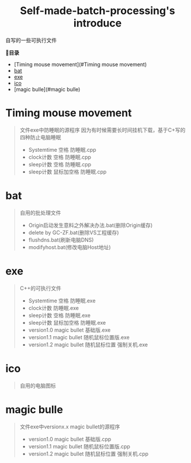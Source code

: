 <h1 align="center">Self-made-batch-processing's introduce</h1>

自写的一些可执行文件

**📣目录**
- [Timing mouse movement](#Timing mouse movement)
- [bat](#bat)
- [exe](#exe)
- [ico](#ico)
- [magic bulle](#magic bulle)

# Timing mouse movement
>文件exe中防睡眠的源程序
>因为有时候需要长时间挂机下载，基于C+写的四种防止电脑睡眠
>* Systemtime 空格 防睡眠.cpp
>* clock计数 空格 防睡眠.cpp
>* sleep计数 空格 防睡眠.cpp
>* sleep计数 鼠标加空格 防睡眠.cpp

# bat
>自用的批处理文件
>* Origin启动发生意料之外解决办法.bat(删除Origin缓存)
>* delete by GC-ZF.bat(删除VS工程缓存)
>* flushdns.bat(刷新电脑DNS)
>* modifyhost.bat(修改电脑Host地址)

# exe
>C++的可执行文件
>* Systemtime 空格 防睡眠.exe
>* clock计数 防睡眠.exe
>* sleep计数 空格 防睡眠.exe
>* sleep计数 鼠标加空格 防睡眠.exe
>* version1.0 magic bullet 基础版.exe
>* version1.1 magic bullet 随机鼠标位置版.exe
>* version1.2 magic bullet 随机鼠标位置 强制关机.exe

# ico
>自用的电脑图标

# magic bulle
>文件exe中versionx.x magic bullet的源程序
>* version1.0 magic bullet 基础版.cpp
>* version1.1 magic bullet 随机鼠标位置版.cpp
>* version1.2 magic bullet 随机鼠标位置 强制关机.cpp
